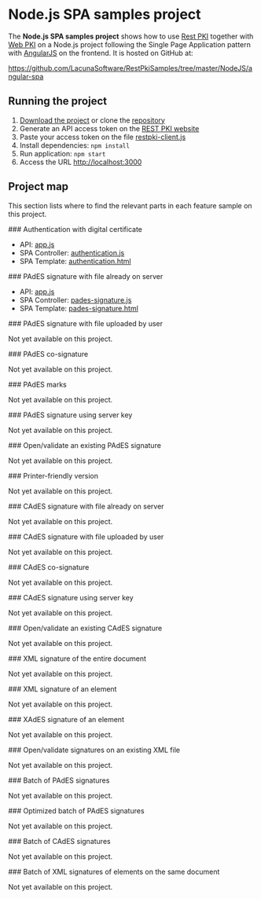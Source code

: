 ﻿# Node.js SPA samples project

The **Node.js SPA samples project** shows how to use [Rest PKI](../index.md) together with [Web PKI](../../web-pki/index.md)
on a Node.js project following the Single Page Application pattern with [AngularJS](https://angularjs.org/) on the frontend.
It is hosted on GitHub at:

https://github.com/LacunaSoftware/RestPkiSamples/tree/master/NodeJS/angular-spa

## Running the project

1. [Download the project](https://github.com/LacunaSoftware/RestPkiSamples/archive/master.zip) or clone the [repository](https://github.com/LacunaSoftware/RestPkiSamples.git)
1. Generate an API access token on the [REST PKI website](https://pki.rest/)
1. Paste your access token on the file [restpki-client.js](https://github.com/LacunaSoftware/RestPkiSamples/blob/master/NodeJS/angular-spa/restpki-client.js)
1. Install dependencies: `npm install`
1. Run application: `npm start`
1. Access the URL [http://localhost:3000](http://localhost:3000)

## Project map

This section lists where to find the relevant parts in each feature sample on this project.

<a name="auth" />
### Authentication with digital certificate

* API: [app.js](https://github.com/LacunaSoftware/RestPkiSamples/blob/master/NodeJS/angular-spa/app.js)
* SPA Controller: [authentication.js](https://github.com/LacunaSoftware/RestPkiSamples/blob/master/NodeJS/angular-spa/webapp/js/controllers/authentication.js)
* SPA Template: [authentication.html](https://github.com/LacunaSoftware/RestPkiSamples/blob/master/CSharp/AspNetCore/CoreWebApp/wwwroot/views/authentication.html)

<a name="pades" />
### PAdES signature with file already on server

* API: [app.js](https://github.com/LacunaSoftware/RestPkiSamples/blob/master/NodeJS/angular-spa/app.js)
* SPA Controller: [pades-signature.js](https://github.com/LacunaSoftware/RestPkiSamples/blob/master/NodeJS/angular-spa/webapp/js/controllers/pades-signature.js)
* SPA Template: [pades-signature.html](https://github.com/LacunaSoftware/RestPkiSamples/blob/master/NodeJS/angular-spa/webapp/views/pades-signature.html)

<a name="pades-upload" />
### PAdES signature with file uploaded by user

Not yet available on this project.

<a name="pades-cosign" />
### PAdES co-signature

Not yet available on this project.

<a name="pdf-marks" />
### PAdES marks

Not yet available on this project.

<a name="pades-server" />
### PAdES signature using server key

Not yet available on this project.

<a name="open-pades" />
### Open/validate an existing PAdES signature

Not yet available on this project.

<a name="print" />
### Printer-friendly version

Not yet available on this project.

<a name="cades" />
### CAdES signature with file already on server

Not yet available on this project.

<a name="cades-upload" />
### CAdES signature with file uploaded by user

Not yet available on this project.

<a name="cades-cosign" />
### CAdES co-signature

Not yet available on this project.

<a name="cades-server" />
### CAdES signature using server key

Not yet available on this project.

<a name="open-cades" />
### Open/validate an existing CAdES signature

Not yet available on this project.

<a name="xml-full" />
### XML signature of the entire document

Not yet available on this project.

<a name="xml-element" />
### XML signature of an element

Not yet available on this project.

<a name="xades-element" />
### XAdES signature of an element

Not yet available on this project.

<a name="open-xml" />
### Open/validate signatures on an existing XML file

Not yet available on this project.

<a name="batch" />
### Batch of PAdES signatures

Not yet available on this project.

<a name="batch-optimized" />
### Optimized batch of PAdES signatures

Not yet available on this project.

<a name="batch-cades" />
### Batch of CAdES signatures

Not yet available on this project.

<a name="batch-xml-element" />
### Batch of XML signatures of elements on the same document

Not yet available on this project.

